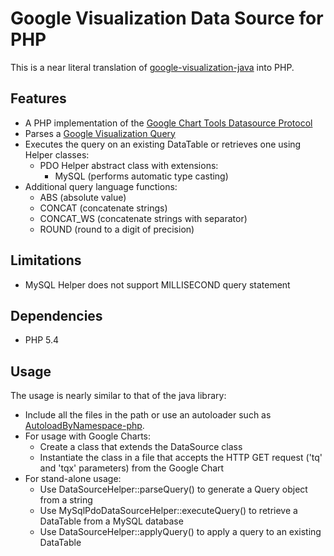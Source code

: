 Google Visualization Data Source for PHP
========================================

This is a near literal translation of [google-visualization-java](https://code.google.com/p/google-visualization-java/source/browse/trunk/src/main/java/com/google/visualization/datasource/) into PHP.


Features
--------

- A PHP implementation of the [Google Chart Tools Datasource Protocol](https://developers.google.com/chart/interactive/docs/dev/implementing_data_source)
- Parses a [Google Visualization Query](https://developers.google.com/chart/interactive/docs/querylanguage)
- Executes the query on an existing DataTable or retrieves one using Helper classes:
    - PDO Helper abstract class with extensions:
        - MySQL (performs automatic type casting)
- Additional query language functions:
    - ABS (absolute value)
    - CONCAT (concatenate strings)
    - CONCAT_WS (concatenate strings with separator)
    - ROUND (round to a digit of precision)


Limitations
-----------

- MySQL Helper does not support MILLISECOND query statement


Dependencies
------------

- PHP 5.4


Usage
-----

The usage is nearly similar to that of the java library:
- Include all the files in the path or use an autoloader such as [AutoloadByNamespace-php](https://github.com/bggardner/AutoloadByNamespace-php).
- For usage with Google Charts:
    - Create a class that extends the DataSource class
    - Instantiate the class in a file that accepts the HTTP GET request ('tq' and 'tqx' parameters) from the Google Chart
- For stand-alone usage:
    - Use DataSourceHelper::parseQuery() to generate a Query object from a string
    - Use MySqlPdoDataSourceHelper::executeQuery() to retrieve a DataTable from a MySQL database
    - Use DataSourceHelper::applyQuery() to apply a query to an existing DataTable
